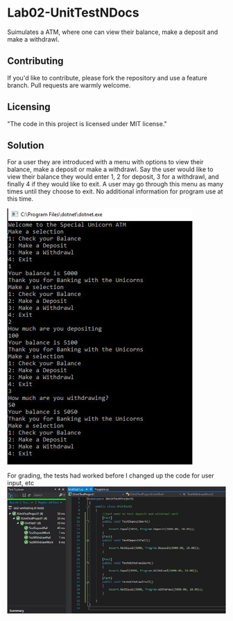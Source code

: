 # Lab02-UnitTestNDocs

Suimulates a ATM, where one can view their balance, make a deposit and make a withdrawl.

## Contributing

If you'd like to contribute, please fork the repository and use a feature
branch. Pull requests are warmly welcome.

## Licensing

"The code in this project is licensed under MIT license."

## Solution
For a user they are introduced with a menu with options to view their balance, make a deposit or make a withdrawl.
Say the user would like to view their balance they would enter 1, 2 for deposit, 3 for a withdrawl, and finally 4 if they would like to exit.
A user may go through this menu as many times until they choose to exit.
No additional information for program use at this time.
<!--Insert image here of screenshots of it working-->
![SmoothSailing](./images/smoothsailing.JPG)



For grading, the tests had worked before I changed up the code for user input, etc
![test](./images/testsWork.JPG)





<!--

if I get to add text image: from http://www.ascii-art.de/ascii/uvw/unicorn.txt

                                                    /
                                                  .7
                                       \       , //
                                       |\.--._/|//
                                      /\ ) ) ).'/
                                     /(  \  // /
                                    /(   J`((_/ \
                                   / ) | _\     /
                                  /|)  \  eJ    L
                                 |  \ L \   L   L
                                /  \  J  `. J   L
                                |  )   L   \/   \
                               /  \    J   (\   /
             _....___         |  \      \   \```
      ,.._.-'        '''--...-||\     -. \   \
    .'.=.'                    `         `.\ [ Y
   /   /                                  \]  J
  Y / Y                                    Y   L
  | | |          \                         |   L
  | | |           Y                        A  J
  |   I           |                       /I\ /
  |    \          I             \        ( |]/|
  J     \         /._           /        -tI/ |
   L     )       /   /'-------'J           `'-:.
   J   .'      ,'  ,' ,     \   `'-.__          \
    \ T      ,'  ,'   )\    /|        ';'---7   /
     \|    ,'L  Y...-' / _.' /         \   /   /
      J   Y  |  J    .'-'   /         ,--.(   /
       L  |  J   L -'     .'         /  |    /\
       |  J.  L  J     .-;.-/       |    \ .' /
       J   L`-J   L____,.-'`        |  _.-'   |
        L  J   L  J                  ``  J    |
        J   L  |   L                     J    |
         L  J  L    \                    L    \
         |   L  ) _.'\                    ) _.'\
         L    \('`    \                  ('`    \
          ) _.'\`-....'                   `-....'
         ('`    \
          `-.___/   


-->
